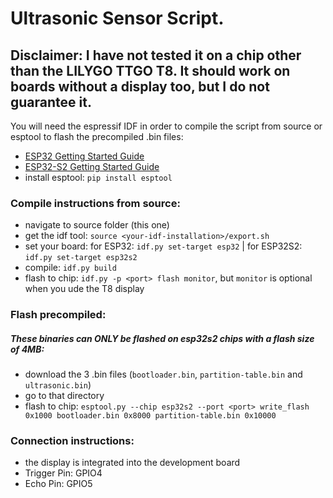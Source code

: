 # Ultrasonic Sensor Script.
## Disclaimer: I have not tested it on a chip other than the LILYGO TTGO T8. It should work on boards without a display too, but I do not guarantee it.
You will need the espressif IDF in order to compile the script from source or esptool to flash the precompiled .bin files:

- [ESP32 Getting Started Guide](https://docs.espressif.com/projects/esp-idf/en/stable/get-started/index.html)
- [ESP32-S2 Getting Started Guide](https://docs.espressif.com/projects/esp-idf/en/latest/esp32s2/get-started/index.html)
- install esptool: `pip install esptool`

### Compile instructions from source:
- navigate to source folder (this one)
- get the idf tool: `source <your-idf-installation>/export.sh`
- set your board: for ESP32: `idf.py set-target esp32` | for ESP32S2: `idf.py set-target esp32s2`
- compile: `idf.py build`
- flash to chip: `idf.py -p <port> flash monitor`, but `monitor` is optional when you ude the T8 display

### Flash precompiled:
##### These binaries can ONLY be flashed on esp32s2 chips with a flash size of 4MB:
- download the 3 .bin files (`bootloader.bin`, `partition-table.bin` and `ultrasonic.bin`)
- go to that directory
- flash to chip: `esptool.py --chip esp32s2 --port <port> write_flash 0x1000 bootloader.bin 0x8000 partition-table.bin 0x10000`

### Connection instructions:
- the display is integrated into the development board
- Trigger Pin: GPIO4
- Echo Pin: GPIO5
